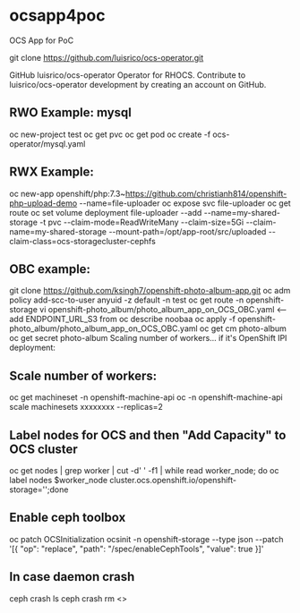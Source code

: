 # ocsapp4poc
OCS App for PoC

git clone https://github.com/luisrico/ocs-operator.git

GitHub
luisrico/ocs-operator
Operator for RHOCS. Contribute to luisrico/ocs-operator development by creating an account on GitHub.
## RWO Example: mysql
oc new-project test
oc get pvc 
oc get pod
oc create -f ocs-operator/mysql.yaml
## RWX Example:
oc new-app openshift/php:7.3~https://github.com/christianh814/openshift-php-upload-demo --name=file-uploader
oc expose svc file-uploader
oc get route
oc set volume deployment file-uploader --add --name=my-shared-storage -t pvc --claim-mode=ReadWriteMany --claim-size=5Gi --claim-name=my-shared-storage --mount-path=/opt/app-root/src/uploaded --claim-class=ocs-storagecluster-cephfs
## OBC example: 
git clone https://github.com/ksingh7/openshift-photo-album-app.git
oc adm policy add-scc-to-user anyuid -z default -n test
oc get route -n openshift-storage 
vi openshift-photo_album/photo_album_app_on_OCS_OBC.yaml <-- add ENDPOINT_URL_S3 from oc describe noobaa
oc apply -f openshift-photo_album/photo_album_app_on_OCS_OBC.yaml
oc get cm photo-album
oc get secret photo-album
Scaling number of workers... if it's OpenShift IPI deployment:
## Scale number of workers:
oc get machineset -n openshift-machine-api 
oc -n openshift-machine-api scale machinesets xxxxxxxx --replicas=2

## Label nodes for OCS and then "Add Capacity" to OCS cluster
oc get nodes | grep worker | cut -d' ' -f1 | while read worker_node; do oc label nodes $worker_node cluster.ocs.openshift.io/openshift-storage='';done

## Enable ceph toolbox
oc patch OCSInitialization ocsinit -n openshift-storage --type json --patch  '[{ "op": "replace", "path": "/spec/enableCephTools", "value": true }]'

## In case daemon crash
ceph crash ls
ceph crash rm <> 
